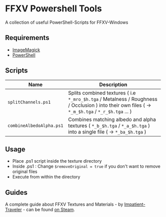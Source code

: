 # FFXV Powershell Tools

A collection of useful PowerShell-Scripts for FFXV-Windows

## Requirements

- [ImageMagick](https://imagemagick.org/)
- [PowerShell](https://github.com/PowerShell/PowerShell)

## Scripts

|Name|Description|
|---|---|
|`splitChannels.ps1`| Splits combined textures ( i.e `*_mro_$h.tga` / Metalness / Roughness / Occlusion ) into their own files ( → `*_m_$h.tga` / `*_r_$h.tga` ... )|
|`combineAlbedoAlpha.ps1`| Combines matching albedo and alpha textures ( `*_b_$h.tga` / `*_a_$h.tga` ) into a single file ( → `*_ba_$h.tga` )

## Usage

- Place .ps1 script inside the texture directory
- Inside .ps1 : Change `$removeOriginal = true` if you don't want to remove original files
- Execute from within the directory

## Guides

A complete guide about FFXV Textures and Materials - by [Impatient-Traveler](https://steamcommunity.com/id/Impatient-Traveler) - can be found [on Steam](https://steamcommunity.com/sharedfiles/filedetails/?id=1455536027).

